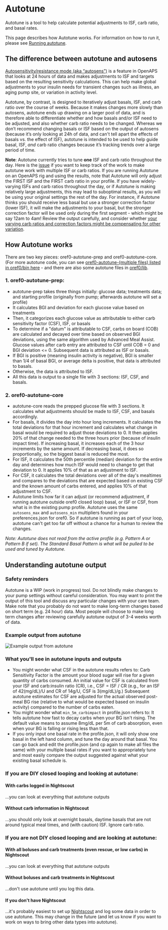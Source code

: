 # Autotune

Autotune is a tool to help calculate potential adjustments to ISF, carb ratio, and basal rates. 

This page describes how Autotune works. For information on how to run it, please see [Running autotune](<../Usage and maintenance/running-autotune>).

## The difference between autotune and autosens

[Autosensitivity/resistance mode (aka “autosens”)](<./autosens>) is a feature in OpenAPS that looks at 24 hours of data and makes adjustments to ISF and targets based on the resulting sensitivity calculations. This can help make global adjustments to your insulin needs for transient changes such as illness, an aging pump site, or variation in activity level. 

Autotune, by contrast, is designed to iteratively adjust basals, ISF, and carb ratio over the course of weeks.  Because it makes changes more slowly than autosens, autotune ends up drawing on a larger pool of data, and is therefore able to differentiate whether and how basals and/or ISF need to be adjusted, and also whether carb ratio needs to be changed. Whereas we don’t recommend changing basals or ISF based on the output of autosens (because it’s only looking at 24h of data, and can't tell apart the effects of basals vs. the effect of ISF), autotune is intended to be used to help guide basal, ISF, *and* carb ratio changes because it’s tracking trends over a large period of time.

**Note**: Autotune currently tries to tune **one** ISF and carb ratio throughout the day. Here is the [issue](https://github.com/openaps/oref0/issues/326) if you want to keep track of the work to make autotune work with multiple ISF or carb ratios. If you are running Autotune on an OpenAPS rig and using the results, note that Autotune will only adjust the FIRST ISF and the FIRST carb ratio in your profile. If you have widely-varying ISFs and carb ratios throughout the day, or if Autotune is making relatively large adjustments, this may lead to suboptimal results, as you will be using your original settings the rest of the day. For instance, if Autotune thinks you should receive less basal but use a stronger correction factor (lower ISF), it will make the adjustments to your basal, but the stronger correction factor will be used only during the first segment - which might be say 12am to 4am! Review the output carefully, and consider whether [your varying carb ratios and correction factors might be compensating for other variation](<../While You Wait For Gear/collect-data-and-prepare#optimize-your-settings-with-autotune>). 

## How Autotune works

There are two key pieces: oref0-autotune-prep and oref0-autotune-core. (For more autotune code, you can see [oref0-autotune-(multiple files) listed in oref0/bin here](https://github.com/openaps/oref0/tree/dev/bin) - and there are also some autotune files in [oref0/lib](https://github.com/openaps/oref0/tree/dev/lib). 

### 1. oref0-autotune-prep:
 
* autotune-prep takes three things initially: glucose data; treatments data; and starting profile (originally from pump; afterwards autotune will set a profile)
* It calculates BGI and deviation for each glucose value based on treatments
* Then, it categorizes each glucose value as attributable to either carb sensitivity factor (CSF), ISF, or basals
* To determine if a "datum" is attributable to CSF, carbs on board (COB) are calculated and decayed over time based on observed BGI deviations, using the same algorithm used by Advanced Meal Assist. Glucose values after carb entry are attributed to CSF until COB = 0 and BGI deviation <= 0. Subsequent data is attributed as ISF or basals.
* If BGI is positive (meaning insulin activity is negative), BGI is smaller than 1/4 of basal BGI, or average delta is positive, that data is attributed to basals.
* Otherwise, the data is attributed to ISF.
* All this data is output to a single file with 3 sections: ISF, CSF, and basals.

### 2. oref0-autotune-core
 
* autotune-core reads the prepped glucose file with 3 sections. It calculates what adjustments should be made to ISF, CSF, and basals accordingly.
* For basals, it divides the day into hour long increments. It calculates the total deviations for that hour increment and calculates what change in basal would be required to adjust those deviations to 0. It then applies 20% of that change needed to the three hours prior (because of insulin impact time). If increasing basal, it increases each of the 3 hour increments by the same amount. If decreasing basal, it does so proportionally, so the biggest basal is reduced the most.
* For ISF, it calculates the 50th percentile (median) deviation for the entire day and determines how much ISF would need to change to get that deviation to 0. It applies 10% of that as an adjustment to ISF.
* For CSF, it calculates the total deviations over all of the day's mealtimes and compares to the deviations that are expected based on existing CSF and the known amount of carbs entered, and applies 10% of that adjustment to CSF.
* Autotune limits how far it can adjust (or recommend adjustment, if running autotune outside oref0 closed loop) basal, or ISF or CSF, from what is in the existing pump profile.  Autotune uses the same `autosens_max` and `autosens_min` multipliers found in your preferences.json for oref0.  So if autotune is running as part of your loop, autotune can't get too far off without a chance for a human to review the changes.

*Note: Autotune does not read from the active profile (e.g. Pattern A or Pattern B if set). The Standard Basal Pattern is what will be pulled to be used and tuned by Autotune.*  
 
## Understanding autotune output

### Safety reminders

Autotune is a WIP (work in progress) tool. Do not blindly make changes to your pump settings without careful consideration. You may want to print the output of this tool and discuss any particular changes with your care team. Make note that you probably do not want to make long-term changes based on short term (e.g. 24 hour) data. Most people will choose to make long term changes after reviewing carefully autotune output of 3-4 weeks worth of data.

### Example output from autotune

![Example output from autotune](https://diyps.org/wp-content/uploads/2017/01/OpenAPS-autotune-example-by-@DanaMLewis.png)

### What you'll see in autotune inputs and outputs

* You might wonder what CSF in the autotune results refers to: Carb Sensitivity Factor is the amount your blood sugar will rise for a given quantity of carbs consumed. An initial value for CSF is calculated from your ISF and carb:insulin ratio (CR), i.e., CSF = ISF / CR (e.g., for an ISF of 42(mg/dL)/U and CR of 14g/U, CSF is 3(mg/dL)/g.)  Subsequent autotune estimates for CSF are adjusted for the actual observed post-meal BG rise (relative to what would be expected based on insulin activity) compared to the number of carbs eaten.
* You might wonder what `min_5m_carbimpact` in profile.json refers to: It tells autotune how fast to decay carbs when your BG isn't rising. The default value means to assume 8mg/dL per 5m of carb absorption, even when your BG is falling or rising less than that. 
* If you only input one basal rate in the profile.json, it will only show one basal in the left hand column, and tune the day around that basal. You can go back and edit the profile.json (and cp again to make all files the same) with your multiple basal rates if you want to appropriately tune and most easily compare the output suggested against what your existing basal schedule is. 

### If you are DIY closed looping and looking at autotune:

#### With carbs logged in Nightscout
...you can look at everything that autotune outputs

#### Without carb information in Nightscout
...you should only look at overnight basals, daytime basals that are not around typical meal times, and (with caution) ISF. Ignore carb ratio.


### If you are not DIY closed looping and are looking at autotune:

#### With all boluses and carb treatments (even rescue, or low carbs) in Nightscout
...you can look at everything that autotune outputs

#### Without boluses and carb treatments in Nightscout
...don't use autotune until you log this data. 

#### If you don't have Nightscout

...it's probably easiest to set up [Nightscout](http://nightscout.info) and log some data in order to use autotune. This may change in the future (and let us know if you want to work on ways to bring other data types into autotune).
